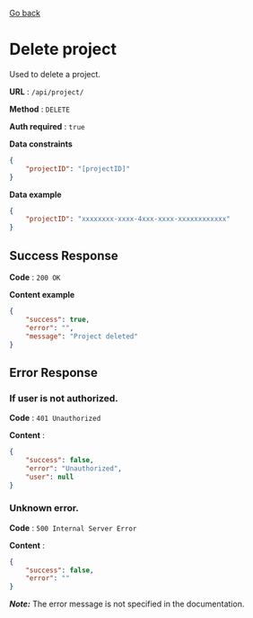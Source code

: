 [Go back](../README.md)

# Delete project

Used to delete a project.

**URL** : `/api/project/`

**Method** : `DELETE`

**Auth required** : `true`

**Data constraints**

```json
{
	"projectID": "[projectID]"
}
```

**Data example**

```json
{
	"projectID": "xxxxxxxx-xxxx-4xxx-xxxx-xxxxxxxxxxxx"
}
```

## Success Response

**Code** : `200 OK`

**Content example**

```json
{
	"success": true,
	"error": "",
	"message": "Project deleted"
}
```

## Error Response

### If user is not authorized.

**Code** : `401 Unauthorized`

**Content** :

```json
{
	"success": false,
	"error": "Unauthorized",
	"user": null
}
```

### Unknown error.

**Code** : `500 Internal Server Error`

**Content** :

```json
{
	"success": false,
	"error": ""
}
```

**_Note:_** The error message is not specified in the documentation.
